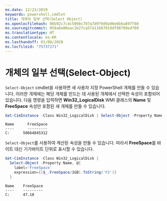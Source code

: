 ```yaml
---
ms.date: 12/23/2019
keywords: powershell,cmdlet
title: 개체의 일부 선택(Select Object)
ms.openlocfilehash: 06b92c7c4c5098c707a7d9f9d9a96e6b6a897f80
ms.sourcegitcommit: 058a6e86eac1b27ca57a11687019df98709ed709
ms.translationtype: HT
ms.contentlocale: ko-KR
ms.lasthandoff: 01/08/2020
ms.locfileid: "75737171"
---
```

# <a name="selecting-parts-of-objects-select-object"></a>개체의 일부 선택(Select-Object)

`Select-Object` cmdlet을 사용하면 새 사용자 지정 PowerShell 개체를 만들 수 있습니다. 이러한 개체에는 해당 개체를 만드는 데 사용된 개체에서 선택한 속성이 포함되어 있습니다. 다음 명령을 입력하면 **Win32_LogicalDisk** WMI 클래스의 **Name** 및 **FreeSpace** 속성만 포함된 새 개체를 만들 수 있습니다.

```powershell
Get-CimInstance -Class Win32_LogicalDisk | Select-Object -Property Name,FreeSpace
```

```Output
Name      FreeSpace
----      ---------
C:      50664845312
```

`Select-Object`를 사용하여 계산된 속성을 만들 수 있습니다. 따라서 **FreeSpace**를 바이트 대신 기가바이트 단위로 표시할 수 있습니다.

```powershell
Get-CimInstance -Class Win32_LogicalDisk |
  Select-Object -Property Name, @{
    label='FreeSpace'
    expression={($_.FreeSpace/1GB).ToString('F2')}
  }
```

```Output
Name    FreeSpace
----    ---------
C:      47.18
```
